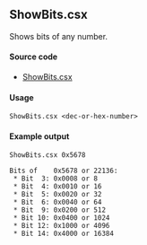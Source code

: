 ﻿## ShowBits.csx

Shows bits of any number.

#### Source code

* [ShowBits.csx](ShowBits.csx)

#### Usage

```
ShowBits.csx <dec-or-hex-number>
```

#### Example output

```
ShowBits.csx 0x5678
```

```
Bits of    0x5678 or 22136:
 * Bit  3: 0x0008 or 8
 * Bit  4: 0x0010 or 16
 * Bit  5: 0x0020 or 32
 * Bit  6: 0x0040 or 64
 * Bit  9: 0x0200 or 512
 * Bit 10: 0x0400 or 1024
 * Bit 12: 0x1000 or 4096
 * Bit 14: 0x4000 or 16384
```
